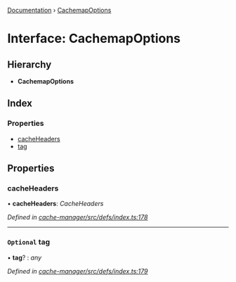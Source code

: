 [Documentation](../README.md) › [CachemapOptions](cachemapoptions.md)

# Interface: CachemapOptions

## Hierarchy

* **CachemapOptions**

## Index

### Properties

* [cacheHeaders](cachemapoptions.md#cacheheaders)
* [tag](cachemapoptions.md#optional-tag)

## Properties

###  cacheHeaders

• **cacheHeaders**: *CacheHeaders*

*Defined in [cache-manager/src/defs/index.ts:178](https://github.com/badbatch/graphql-box/blob/c5fe32a/packages/cache-manager/src/defs/index.ts#L178)*

___

### `Optional` tag

• **tag**? : *any*

*Defined in [cache-manager/src/defs/index.ts:179](https://github.com/badbatch/graphql-box/blob/c5fe32a/packages/cache-manager/src/defs/index.ts#L179)*
